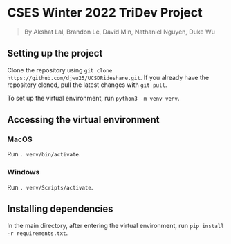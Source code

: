 # CSES Winter 2022 TriDev Project

> By Akshat Lal, Brandon Le, David Min, Nathaniel Nguyen, Duke Wu

## Setting up the project

Clone the repository using ```git clone https://github.com/djwu25/UCSDRideshare.git```.
If you already have the repository cloned, pull the latest changes with ```git pull```.

To set up the virtual environment, run ```python3 -m venv venv```.

## Accessing the virtual environment

### MacOS

Run ```. venv/bin/activate```.

### Windows

Run ```. venv/Scripts/activate```.

## Installing dependencies

In the main directory, after entering the virtual environment, run ```pip install -r requirements.txt```.
